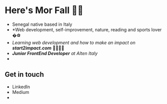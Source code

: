 # Here's Mor Fall 👋🏿

- Senegal native based in Italy
- *Web development, self-improvement, nature, reading and sports lover �⚽️
- *Learning web development and how to make an impact on **start2impact.com*** 👨🏿‍💻🚀
- ***Junior FrontEnd Developer** at Alten Italy* 
- 

## Get in touch
- LinkedIn
- Medium
- 

<!---
diopmorfall/diopmorfall is a ✨ special ✨ repository because its `README.md` (this file) appears on your GitHub profile.
You can click the Preview link to take a look at your changes.
--->
